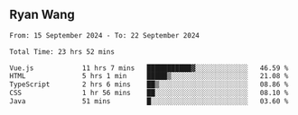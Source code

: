 ## Ryan Wang

<!--START_SECTION:waka-->

```txt
From: 15 September 2024 - To: 22 September 2024

Total Time: 23 hrs 52 mins

Vue.js            11 hrs 7 mins   ███████████▓░░░░░░░░░░░░░   46.59 %
HTML              5 hrs 1 min     █████▒░░░░░░░░░░░░░░░░░░░   21.08 %
TypeScript        2 hrs 6 mins    ██▒░░░░░░░░░░░░░░░░░░░░░░   08.86 %
CSS               1 hr 56 mins    ██░░░░░░░░░░░░░░░░░░░░░░░   08.10 %
Java              51 mins         █░░░░░░░░░░░░░░░░░░░░░░░░   03.60 %
```

<!--END_SECTION:waka-->
